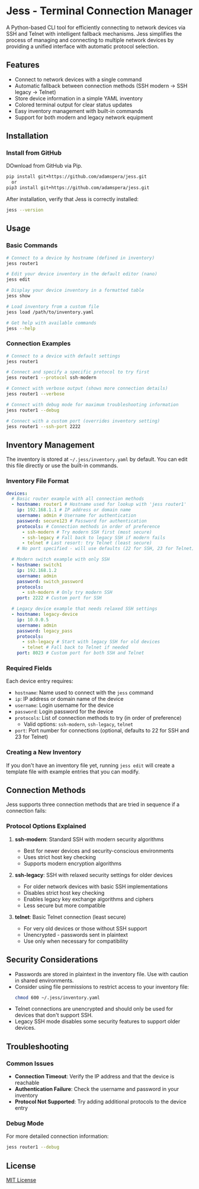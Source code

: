 # Jess - Terminal Connection Manager

A Python-based CLI tool for efficiently connecting to network devices via SSH and Telnet with intelligent fallback mechanisms. Jess simplifies the process of managing and connecting to multiple network devices by providing a unified interface with automatic protocol selection.

## Features

- Connect to network devices with a single command
- Automatic fallback between connection methods (SSH modern → SSH legacy → Telnet)
- Store device information in a simple YAML inventory
- Colored terminal output for clear status updates
- Easy inventory management with built-in commands
- Support for both modern and legacy network equipment

## Installation

### Install from GitHub

DOwnload from GitHub via Pip.

```bash
pip install git+https://github.com/adamspera/jess.git
  or
pip3 install git+https://github.com/adamspera/jess.git
```

After installation, verify that Jess is correctly installed:

```bash
jess --version
```

## Usage

### Basic Commands

```bash
# Connect to a device by hostname (defined in inventory)
jess router1

# Edit your device inventory in the default editor (nano)
jess edit

# Display your device inventory in a formatted table
jess show

# Load inventory from a custom file
jess load /path/to/inventory.yaml

# Get help with available commands
jess --help
```

### Connection Examples

```bash
# Connect to a device with default settings
jess router1

# Connect and specify a specific protocol to try first
jess router1 --protocol ssh-modern

# Connect with verbose output (shows more connection details)
jess router1 --verbose

# Connect with debug mode for maximum troubleshooting information
jess router1 --debug

# Connect with a custom port (overrides inventory setting)
jess router1 --ssh-port 2222
```

## Inventory Management

The inventory is stored at `~/.jess/inventory.yaml` by default. You can edit this file directly or use the built-in commands.

### Inventory File Format

```yaml
devices:
  # Basic router example with all connection methods
  - hostname: router1 # Hostname used for lookup with 'jess router1'
    ip: 192.168.1.1 # IP address or domain name
    username: admin # Username for authentication
    password: secure123 # Password for authentication
    protocols: # Connection methods in order of preference
      - ssh-modern # Try modern SSH first (most secure)
      - ssh-legacy # Fall back to legacy SSH if modern fails
      - telnet # Last resort: try Telnet (least secure)
    # No port specified - will use defaults (22 for SSH, 23 for Telnet)

  # Modern switch example with only SSH
  - hostname: switch1
    ip: 192.168.1.2
    username: admin
    password: switch_password
    protocols:
      - ssh-modern # Only try modern SSH
    port: 2222 # Custom port for SSH

  # Legacy device example that needs relaxed SSH settings
  - hostname: legacy-device
    ip: 10.0.0.5
    username: admin
    password: legacy_pass
    protocols:
      - ssh-legacy # Start with legacy SSH for old devices
      - telnet # Fall back to Telnet if needed
    port: 8023 # Custom port for both SSH and Telnet
```

### Required Fields

Each device entry requires:

- `hostname`: Name used to connect with the `jess` command
- `ip`: IP address or domain name of the device
- `username`: Login username for the device
- `password`: Login password for the device
- `protocols`: List of connection methods to try (in order of preference)
  - Valid options: `ssh-modern`, `ssh-legacy`, `telnet`
- `port`: Port number for connections (optional, defaults to 22 for SSH and 23 for Telnet)

### Creating a New Inventory

If you don't have an inventory file yet, running `jess edit` will create a template file with example entries that you can modify.

## Connection Methods

Jess supports three connection methods that are tried in sequence if a connection fails:

### Protocol Options Explained

1. **ssh-modern**: Standard SSH with modern security algorithms

   - Best for newer devices and security-conscious environments
   - Uses strict host key checking
   - Supports modern encryption algorithms

2. **ssh-legacy**: SSH with relaxed security settings for older devices

   - For older network devices with basic SSH implementations
   - Disables strict host key checking
   - Enables legacy key exchange algorithms and ciphers
   - Less secure but more compatible

3. **telnet**: Basic Telnet connection (least secure)
   - For very old devices or those without SSH support
   - Unencrypted - passwords sent in plaintext
   - Use only when necessary for compatibility

## Security Considerations

- Passwords are stored in plaintext in the inventory file. Use with caution in shared environments.
- Consider using file permissions to restrict access to your inventory file:
  ```bash
  chmod 600 ~/.jess/inventory.yaml
  ```
- Telnet connections are unencrypted and should only be used for devices that don't support SSH.
- Legacy SSH mode disables some security features to support older devices.

## Troubleshooting

### Common Issues

- **Connection Timeout**: Verify the IP address and that the device is reachable
- **Authentication Failure**: Check the username and password in your inventory
- **Protocol Not Supported**: Try adding additional protocols to the device entry

### Debug Mode

For more detailed connection information:

```bash
jess router1 --debug
```

## License

[MIT License](LICENSE)
